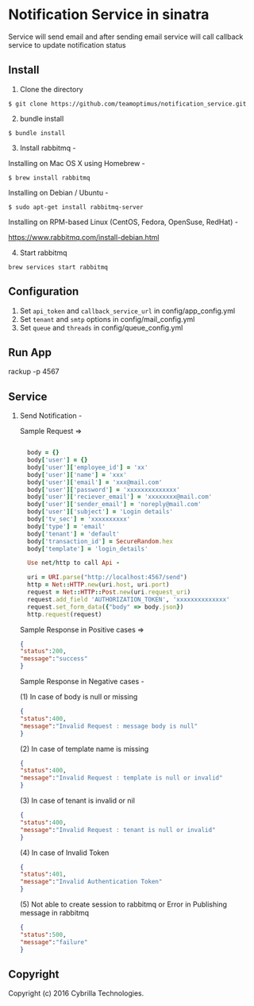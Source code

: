 # Notification Service in sinatra

Service will send email and after sending email service will call callback service to update notification status

## Install

1. Clone the directory 

  ```
  $ git clone https://github.com/teamoptimus/notification_service.git
  ```

2. bundle install

  ```
  $ bundle install
  ```

3. Install rabbitmq -

  Installing on Mac OS X using Homebrew -

  ```
  $ brew install rabbitmq
  ```

  Installing on Debian / Ubuntu -

  ```
  $ sudo apt-get install rabbitmq-server
  ```

  Installing on RPM-based Linux (CentOS, Fedora, OpenSuse, RedHat) -
 
  https://www.rabbitmq.com/install-debian.html


4. Start rabbitmq
  
  ```
  brew services start rabbitmq
  ```


## Configuration

1. Set `api_token` and `callback_service_url` in config/app_config.yml
2. Set `tenant` and `smtp` options in config/mail_config.yml
3. Set `queue` and `threads` in config/queue_config.yml

## Run App

rackup -p 4567

## Service

1. Send Notification -
    
    Sample Request =>
    ```ruby

      body = {}
      body['user'] = {}
      body['user']['employee_id'] = 'xx'
      body['user']['name'] = 'xxx'
      body['user']['email'] = 'xxx@mail.com'
      body['user']['password'] = 'xxxxxxxxxxxxxx'
      body['user']['reciever_email'] = 'xxxxxxxx@mail.com'
      body['user']['sender_email'] = 'noreply@mail.com'
      body['user']['subject'] = 'Login details'
      body['tv_sec'] = 'xxxxxxxxxx'
      body['type'] = 'email'
      body['tenant'] = 'default'
      body['transaction_id'] = SecureRandom.hex
      body['template'] = 'login_details'

      Use net/http to call Api -

      uri = URI.parse("http://localhost:4567/send")
      http = Net::HTTP.new(uri.host, uri.port)
      request = Net::HTTP::Post.new(uri.request_uri)
      request.add_field 'AUTHORIZATION_TOKEN', 'xxxxxxxxxxxxxx'
      request.set_form_data({"body" => body.json})
      http.request(request)

    ```
   
    Sample Response in Positive cases =>

    ```json
    {
    "status":200,
    "message":"success"
    }
    ```


    Sample Response in Negative cases -

    (1) In case of body is null or  missing 
    ```json
    {
    "status":400,
    "message":"Invalid Request : message body is null"
    }
    ```

    (2) In case of template name is missing
    ```json
    {
    "status":400,
    "message":"Invalid Request : template is null or invalid"
    }
    ```
    (3) In case of tenant is invalid or nil 
    ```json
    {
    "status":400,
    "message":"Invalid Request : tenant is null or invalid"
    }
    ```
    (4) In case of Invalid Token  
    ```json
    {
    "status":401,
    "message":"Invalid Authentication Token"
    }
    ```
    (5)  Not able to create session to rabbitmq or Error in Publishing message in rabbitmq 
    ```json
    {
    "status":500,
    "message":"failure"
    }
    ```


## Copyright

Copyright (c) 2016 Cybrilla Technologies.


